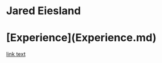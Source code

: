 # Jared Eiesland
<html>
  <Body>
    <h1>[Experience](Experience.md)</h1>
    <p><a href="https://github.com/github/jaredeiesland/blob/master/Experiance.md">link text</a></p>
   </body>
  </html>
